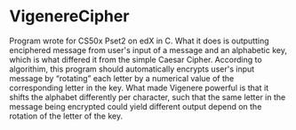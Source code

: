 # VigenereCipher
Program wrote for CS50x Pset2 on edX in C. What it does is outputting enciphered message from user's input of a message and an alphabetic key, which is what differed it from the simple Caesar Cipher. According to algorithim, this program should automatically encrypts user's input message by “rotating” each letter by a numerical value of the corresponding letter in the key. What made Vigenere powerful is that it shifts the alphabet differently per character, such that the same letter in the message being encrypted could yield different output depend on the rotation of the letter of the key.
